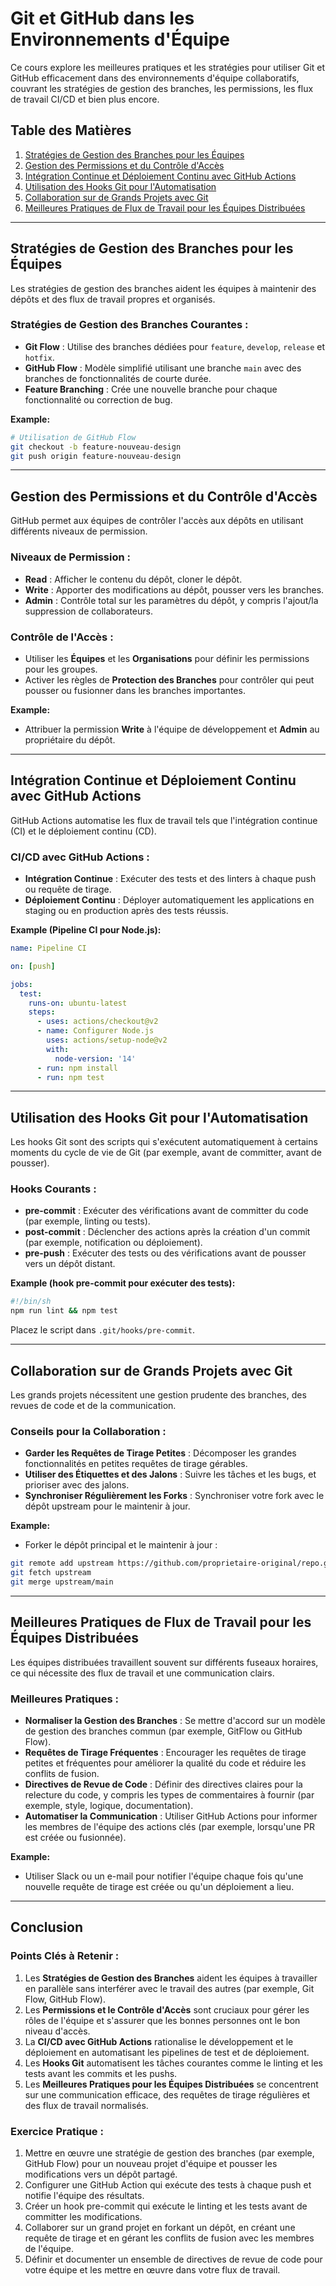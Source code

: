 
# Git et GitHub dans les Environnements d'Équipe

Ce cours explore les meilleures pratiques et les stratégies pour utiliser Git et GitHub efficacement dans des environnements d'équipe collaboratifs, couvrant les stratégies de gestion des branches, les permissions, les flux de travail CI/CD et bien plus encore.

## Table des Matières

1.  [Stratégies de Gestion des Branches pour les Équipes](#branching-strategies-for-teams)
2.  [Gestion des Permissions et du Contrôle d'Accès](#managing-permissions-and-access-control)
3.  [Intégration Continue et Déploiement Continu avec GitHub Actions](#continuous-integration-and-continuous-deployment-with-github-actions)
4.  [Utilisation des Hooks Git pour l'Automatisation](#using-git-hooks-for-automation)
5.  [Collaboration sur de Grands Projets avec Git](#collaborating-on-large-projects-with-git)
6.  [Meilleures Pratiques de Flux de Travail pour les Équipes Distribuées](#workflow-best-practices-for-distributed-teams)

---

## Stratégies de Gestion des Branches pour les Équipes

Les stratégies de gestion des branches aident les équipes à maintenir des dépôts et des flux de travail propres et organisés.

### Stratégies de Gestion des Branches Courantes :

* **Git Flow** : Utilise des branches dédiées pour `feature`, `develop`, `release` et `hotfix`.
* **GitHub Flow** : Modèle simplifié utilisant une branche `main` avec des branches de fonctionnalités de courte durée.
* **Feature Branching** : Crée une nouvelle branche pour chaque fonctionnalité ou correction de bug.

**Example:**

```bash
# Utilisation de GitHub Flow
git checkout -b feature-nouveau-design
git push origin feature-nouveau-design
```

---

## Gestion des Permissions et du Contrôle d'Accès

GitHub permet aux équipes de contrôler l'accès aux dépôts en utilisant différents niveaux de permission.

### Niveaux de Permission :

* **Read** : Afficher le contenu du dépôt, cloner le dépôt.
* **Write** : Apporter des modifications au dépôt, pousser vers les branches.
* **Admin** : Contrôle total sur les paramètres du dépôt, y compris l'ajout/la suppression de collaborateurs.

### Contrôle de l'Accès :

* Utiliser les **Équipes** et les **Organisations** pour définir les permissions pour les groupes.
* Activer les règles de **Protection des Branches** pour contrôler qui peut pousser ou fusionner dans les branches importantes.

**Example:**

* Attribuer la permission **Write** à l'équipe de développement et **Admin** au propriétaire du dépôt.

---

## Intégration Continue et Déploiement Continu avec GitHub Actions

GitHub Actions automatise les flux de travail tels que l'intégration continue (CI) et le déploiement continu (CD).

### CI/CD avec GitHub Actions :

* **Intégration Continue** : Exécuter des tests et des linters à chaque push ou requête de tirage.
* **Déploiement Continu** : Déployer automatiquement les applications en staging ou en production après des tests réussis.

**Example (Pipeline CI pour Node.js):**

```yaml
name: Pipeline CI

on: [push]

jobs:
  test:
    runs-on: ubuntu-latest
    steps:
      - uses: actions/checkout@v2
      - name: Configurer Node.js
        uses: actions/setup-node@v2
        with:
          node-version: '14'
      - run: npm install
      - run: npm test
```

---

## Utilisation des Hooks Git pour l'Automatisation

Les hooks Git sont des scripts qui s'exécutent automatiquement à certains moments du cycle de vie de Git (par exemple, avant de committer, avant de pousser).

### Hooks Courants :

* **pre-commit** : Exécuter des vérifications avant de committer du code (par exemple, linting ou tests).
* **post-commit** : Déclencher des actions après la création d'un commit (par exemple, notification ou déploiement).
* **pre-push** : Exécuter des tests ou des vérifications avant de pousser vers un dépôt distant.

**Example (hook pre-commit pour exécuter des tests):**

```bash
#!/bin/sh
npm run lint && npm test
```

Placez le script dans `.git/hooks/pre-commit`.

---

## Collaboration sur de Grands Projets avec Git

Les grands projets nécessitent une gestion prudente des branches, des revues de code et de la communication.

### Conseils pour la Collaboration :

* **Garder les Requêtes de Tirage Petites** : Décomposer les grandes fonctionnalités en petites requêtes de tirage gérables.
* **Utiliser des Étiquettes et des Jalons** : Suivre les tâches et les bugs, et prioriser avec des jalons.
* **Synchroniser Régulièrement les Forks** : Synchroniser votre fork avec le dépôt upstream pour le maintenir à jour.

**Example:**

* Forker le dépôt principal et le maintenir à jour :

```bash
git remote add upstream https://github.com/proprietaire-original/repo.git
git fetch upstream
git merge upstream/main
```

---

## Meilleures Pratiques de Flux de Travail pour les Équipes Distribuées

Les équipes distribuées travaillent souvent sur différents fuseaux horaires, ce qui nécessite des flux de travail et une communication clairs.

### Meilleures Pratiques :

* **Normaliser la Gestion des Branches** : Se mettre d'accord sur un modèle de gestion des branches commun (par exemple, GitFlow ou GitHub Flow).
* **Requêtes de Tirage Fréquentes** : Encourager les requêtes de tirage petites et fréquentes pour améliorer la qualité du code et réduire les conflits de fusion.
* **Directives de Revue de Code** : Définir des directives claires pour la relecture du code, y compris les types de commentaires à fournir (par exemple, style, logique, documentation).
* **Automatiser la Communication** : Utiliser GitHub Actions pour informer les membres de l'équipe des actions clés (par exemple, lorsqu'une PR est créée ou fusionnée).

**Example:**

* Utiliser Slack ou un e-mail pour notifier l'équipe chaque fois qu'une nouvelle requête de tirage est créée ou qu'un déploiement a lieu.

---

## Conclusion

### Points Clés à Retenir :

1.  Les **Stratégies de Gestion des Branches** aident les équipes à travailler en parallèle sans interférer avec le travail des autres (par exemple, Git Flow, GitHub Flow).
2.  Les **Permissions et le Contrôle d'Accès** sont cruciaux pour gérer les rôles de l'équipe et s'assurer que les bonnes personnes ont le bon niveau d'accès.
3.  La **CI/CD avec GitHub Actions** rationalise le développement et le déploiement en automatisant les pipelines de test et de déploiement.
4.  Les **Hooks Git** automatisent les tâches courantes comme le linting et les tests avant les commits et les pushs.
5.  Les **Meilleures Pratiques pour les Équipes Distribuées** se concentrent sur une communication efficace, des requêtes de tirage régulières et des flux de travail normalisés.

### Exercice Pratique :

1.  Mettre en œuvre une stratégie de gestion des branches (par exemple, GitHub Flow) pour un nouveau projet d'équipe et pousser les modifications vers un dépôt partagé.
2.  Configurer une GitHub Action qui exécute des tests à chaque push et notifie l'équipe des résultats.
3.  Créer un hook pre-commit qui exécute le linting et les tests avant de committer les modifications.
4.  Collaborer sur un grand projet en forkant un dépôt, en créant une requête de tirage et en gérant les conflits de fusion avec les membres de l'équipe.
5.  Définir et documenter un ensemble de directives de revue de code pour votre équipe et les mettre en œuvre dans votre flux de travail.
